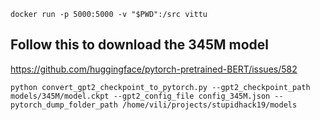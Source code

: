 `docker run -p 5000:5000 -v "$PWD":/src vittu`

## Follow this to download the 345M model

https://github.com/huggingface/pytorch-pretrained-BERT/issues/582

`python convert_gpt2_checkpoint_to_pytorch.py --gpt2_checkpoint_path  models/345M/model.ckpt --gpt2_config_file config_345M.json --pytorch_dump_folder_path /home/vili/projects/stupidhack19/models`